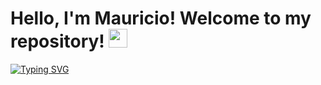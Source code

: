 # Hello, I'm Mauricio! Welcome to my repository! <img height="30px" src="https://emojis.slackmojis.com/emojis/images/1531849430/4246/blob-sunglasses.gif?1531849430"></h1>
<p align="left">
  <a href="https://git.io/typing-svg"><img src="https://readme-typing-svg.demolab.com?font=Fira+Code&weight=900&size=20&pause=1000&color=36BCF7FF&width=434&height=50&lines=Data+Analyst;Passionate+about+IA;and+ Machine+Learning;Creating+solutions+with+Data" alt="Typing SVG" /></a>
</p>  


